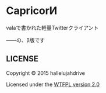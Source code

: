 CapricorИ
=========
valaで書かれた軽量Twitterクライアント

――の、β版です


LICENSE
-------
Copyright &copy; 2015 hallelujahdrive

Licensed under the [WTFPL version 2.0](http://www.wtfpl.net/txt/copying/)

